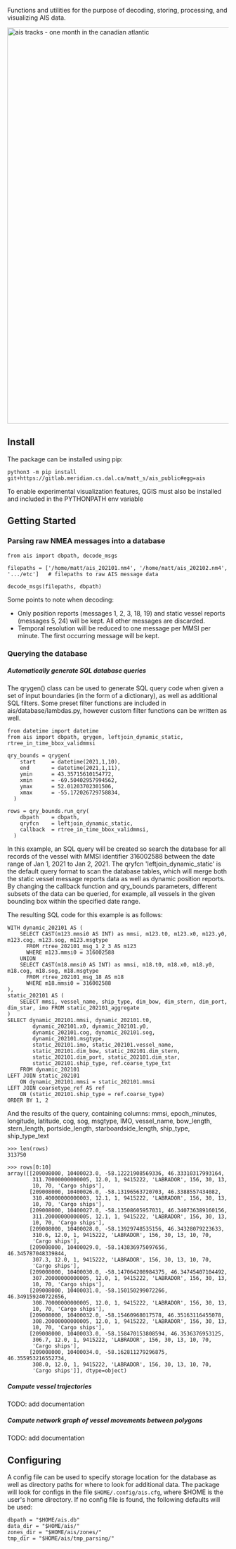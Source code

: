 Functions and utilities for the purpose of decoding, storing, processing, and visualizing AIS data. 

<img src="https://gitlab.meridian.cs.dal.ca/matt_s/ais_public/-/raw/master/tests/output/scriptoutput.png" alt="ais tracks - one month in the canadian atlantic" width="900"/>

## Install

The package can be installed using pip:
  ```
  python3 -m pip install git+https://gitlab.meridian.cs.dal.ca/matt_s/ais_public#egg=ais
  ```

To enable experimental visualization features, QGIS must also be installed and included in the PYTHONPATH env variable


## Getting Started

### Parsing raw NMEA messages into a database


```
from ais import dbpath, decode_msgs

filepaths = ['/home/matt/ais_202101.nm4', '/home/matt/ais_202102.nm4', '.../etc']   # filepaths to raw AIS message data

decode_msgs(filepaths, dbpath)
```

Some points to note when decoding: 
  - Only position reports (messages 1, 2, 3, 18, 19) and static vessel reports (messages 5, 24) will be kept. All other messages are discarded.
  - Temporal resolution will be reduced to one message per MMSI per minute. The first occurring message will be kept.


### Querying the database  
  

##### Automatically generate SQL database queries
The qrygen() class can be used to generate SQL query code when given a set of input boundaries (in the form of a dictionary), as well as additional SQL filters. 
Some preset filter functions are included in ais/database/lambdas.py, however custom filter functions can be written as well.

```
from datetime import datetime 
from ais import dbpath, qrygen, leftjoin_dynamic_static, rtree_in_time_bbox_validmmsi 

qry_bounds = qrygen(
    start     = datetime(2021,1,10),
    end       = datetime(2021,1,11),
    ymin      = 43.35715610154772, 
    xmin      = -69.50402957994562,
    ymax      = 52.01203702301506, 
    xmax      = -55.172026729758834,
  )

rows = qry_bounds.run_qry(
    dbpath    = dbpath, 
    qryfcn    = leftjoin_dynamic_static,
    callback  = rtree_in_time_bbox_validmmsi, 
  )

```
In this example, an SQL query will be created so search the database for all records of the vessel with MMSI identifier 316002588 between the date range of Jan 1, 2021 to Jan 2, 2021. 
The qryfcn 'leftjoin_dynamic_static' is the default query format to scan the database tables, which will merge both the static vessel message reports data as well as dynamic position reports.
By changing the callback function and qry_bounds parameters, different subsets of the data can be queried, for example, all vessels in the given bounding box within the specified date range.  

The resulting SQL code for this example is as follows:
```
WITH dynamic_202101 AS ( 
    SELECT CAST(m123.mmsi0 AS INT) as mmsi, m123.t0, m123.x0, m123.y0, m123.cog, m123.sog, m123.msgtype
      FROM rtree_202101_msg_1_2_3 AS m123
      WHERE m123.mmsi0 = 316002588
    UNION
    SELECT CAST(m18.mmsi0 AS INT) as mmsi, m18.t0, m18.x0, m18.y0, m18.cog, m18.sog, m18.msgtype
      FROM rtree_202101_msg_18 AS m18
      WHERE m18.mmsi0 = 316002588  
),
static_202101 AS ( 
    SELECT mmsi, vessel_name, ship_type, dim_bow, dim_stern, dim_port, dim_star, imo FROM static_202101_aggregate  
)
SELECT dynamic_202101.mmsi, dynamic_202101.t0, 
        dynamic_202101.x0, dynamic_202101.y0, 
        dynamic_202101.cog, dynamic_202101.sog, 
        dynamic_202101.msgtype, 
        static_202101.imo, static_202101.vessel_name,
        static_202101.dim_bow, static_202101.dim_stern, 
        static_202101.dim_port, static_202101.dim_star,
        static_202101.ship_type, ref.coarse_type_txt 
    FROM dynamic_202101 
LEFT JOIN static_202101
    ON dynamic_202101.mmsi = static_202101.mmsi
LEFT JOIN coarsetype_ref AS ref 
    ON (static_202101.ship_type = ref.coarse_type) 
ORDER BY 1, 2

```

And the results of the query, containing columns:
mmsi, epoch_minutes, longitude, latitude, cog, sog, msgtype, IMO, vessel_name, bow_length, stern_length, portside_length, starboardside_length, ship_type, ship_type_text

```
>>> len(rows)
313750

>>> rows[0:10]
array([[209008000, 10400023.0, -58.12221908569336, 46.33310317993164,
        311.70000000000005, 12.0, 1, 9415222, 'LABRADOR', 156, 30, 13,
        10, 70, 'Cargo ships'],
       [209008000, 10400026.0, -58.13196563720703, 46.3388557434082,
        310.40000000000003, 12.1, 1, 9415222, 'LABRADOR', 156, 30, 13,
        10, 70, 'Cargo ships'],
       [209008000, 10400027.0, -58.13508605957031, 46.340736389160156,
        311.20000000000005, 12.1, 1, 9415222, 'LABRADOR', 156, 30, 13,
        10, 70, 'Cargo ships'],
       [209008000, 10400028.0, -58.13929748535156, 46.34328079223633,
        310.6, 12.0, 1, 9415222, 'LABRADOR', 156, 30, 13, 10, 70,
        'Cargo ships'],
       [209008000, 10400029.0, -58.143836975097656, 46.345787048339844,
        307.3, 12.0, 1, 9415222, 'LABRADOR', 156, 30, 13, 10, 70,
        'Cargo ships'],
       [209008000, 10400030.0, -58.147064208984375, 46.34745407104492,
        307.20000000000005, 12.0, 1, 9415222, 'LABRADOR', 156, 30, 13,
        10, 70, 'Cargo ships'],
       [209008000, 10400031.0, -58.150150299072266, 46.349159240722656,
        308.70000000000005, 12.0, 1, 9415222, 'LABRADOR', 156, 30, 13,
        10, 70, 'Cargo ships'],
       [209008000, 10400032.0, -58.15460968017578, 46.35163116455078,
        308.20000000000005, 12.0, 1, 9415222, 'LABRADOR', 156, 30, 13,
        10, 70, 'Cargo ships'],
       [209008000, 10400033.0, -58.158470153808594, 46.3536376953125,
        306.7, 12.0, 1, 9415222, 'LABRADOR', 156, 30, 13, 10, 70,
        'Cargo ships'],
       [209008000, 10400034.0, -58.162811279296875, 46.355953216552734,
        308.0, 12.0, 1, 9415222, 'LABRADOR', 156, 30, 13, 10, 70,
        'Cargo ships']], dtype=object)
```


##### Compute vessel trajectories
  TODO: add documentation


##### Compute network graph of vessel movements between polygons
  TODO: add documentation


## Configuring

A config file can be used to specify storage location for the database as well as directory paths for where to look for additional data.
The package will look for configs in the file `$HOME/.config/ais.cfg`, where $HOME is the user's home directory.
If no config file is found, the following defaults will be used:
```
dbpath = "$HOME/ais.db"
data_dir = "$HOME/ais/"             
zones_dir = "$HOME/ais/zones/"
tmp_dir = "$HOME/ais/tmp_parsing/"
```

